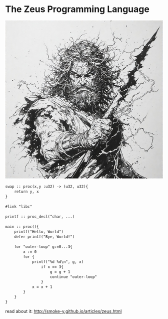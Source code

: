 # The Zeus Programming Language

<img src="logo.jpeg">

```
swap :: proc(x,y :u32) -> (u32, u32){
    return y, x
}

#link "libc"

printf :: proc_decl(^char, ...)

main :: proc(){
    printf("Hello, World")
    defer printf("Bye, World!")

    for "outer-loop" g:=0...3{
        x := 0
        for {
            printf("%d %d\n", g, x)
                if x == 3{
                    g = g + 1
                    continue "outer-loop"
                }
            x = x + 1
        }
    }
}
```

read about it: http://smoke-y.github.io/articles/zeus.html
